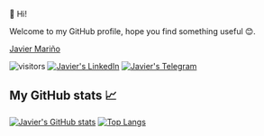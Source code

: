 👋 Hi!

Welcome to my GitHub profile, hope you find something useful 😊.

<div class="badge-base LI-profile-badge" data-locale="en_US" data-size="medium" data-theme="dark" data-type="HORIZONTAL" data-vanity="javivilladamigo" data-version="v1"><a class="badge-base__link LI-simple-link" href="https://es.linkedin.com/in/javivilladamigo?trk=profile-badge">Javier Mariño</a></div>
              
              
![visitors](https://shields-io-visitor-counter.herokuapp.com/badge?page=javivilladamigo&label=Visitors&labelColor=000000&logo=GitHub&logoColor=FFFFFF&color=1D70B8&style=for-the-badge)
[![Javier's LinkedIn](https://img.shields.io/badge/LinkedIn-0077B5?style=for-the-badge&logo=linkedin&logoColor=white)](https://www.linkedin.com/in/javivilladamigo)
[![Javier's Telegram](https://img.shields.io/badge/Telegram-2CA5E0?style=for-the-badge&logo=telegram&logoColor=white)](https://t.me/javivilladamigo)

<!---
javivilladamigo/javivilladamigo is a ✨ special ✨ repository because its `README.md` (this file) appears on your GitHub profile.
You can click the Preview link to take a look at your changes.
--->

## My GitHub stats 📈 

[![Javier's GitHub stats](https://github-readme-stats.vercel.app/api?username=javivilladamigo&count_private=true&show_icons=true&theme=radical)](https://github.com/anuraghazra/github-readme-stats) [![Top Langs](https://github-readme-stats.vercel.app/api/top-langs/?username=javivilladamigo&layout=compact&theme=radical)](https://github.com/anuraghazra/github-readme-stats)
